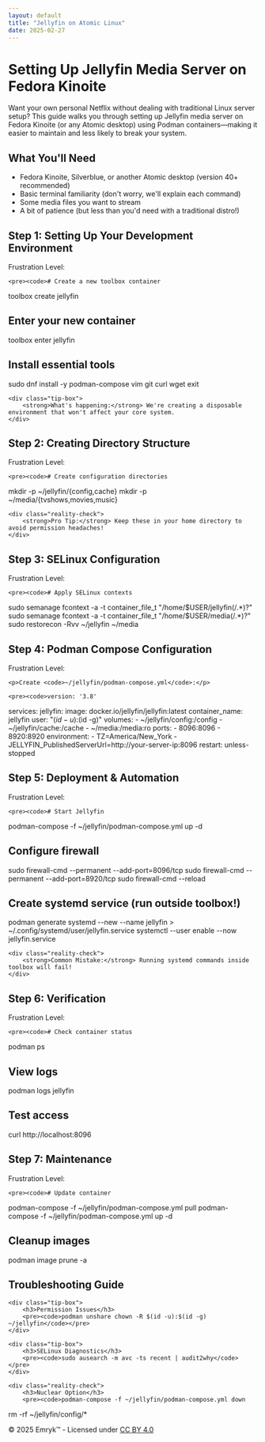 ```yaml
---
layout: default
title: "Jellyfin on Atomic Linux"
date: 2025-02-27
---
```


<h1>Setting Up Jellyfin Media Server on Fedora Kinoite</h1>

<div class="intro-note">
    <p>
        Want your own personal Netflix without dealing with traditional Linux server setup? 
        This guide walks you through setting up Jellyfin media server on Fedora Kinoite (or any Atomic desktop) 
        using Podman containers—making it easier to maintain and less likely to break your system.
    </p>
</div>

<section>
    <h2>What You'll Need</h2>
    <ul>
        <li>Fedora Kinoite, Silverblue, or another Atomic desktop (version 40+ recommended)</li>
        <li>Basic terminal familiarity (don't worry, we'll explain each command)</li>
        <li>Some media files you want to stream</li>
        <li>A bit of patience (but less than you'd need with a traditional distro!)</li>
    </ul>
</section>

<section>
    <h2>Step 1: Setting Up Your Development Environment</h2>
    <div class="frustration-meter">
        <div class="frustration-label">Frustration Level:</div>
        <div class="frustration-level">
            <div class="frustration-fill frustration-low"></div>
        </div>
    </div>

    <pre><code># Create a new toolbox container
toolbox create jellyfin

# Enter your new container
toolbox enter jellyfin

# Install essential tools
sudo dnf install -y podman-compose vim git curl wget
exit</code></pre>

    <div class="tip-box">
        <strong>What's happening:</strong> We're creating a disposable environment that won't affect your core system.
    </div>
</section>

<section>
    <h2>Step 2: Creating Directory Structure</h2>
    <div class="frustration-meter">
        <div class="frustration-label">Frustration Level:</div>
        <div class="frustration-level">
            <div class="frustration-fill frustration-low"></div>
        </div>
    </div>

    <pre><code># Create configuration directories
mkdir -p ~/jellyfin/{config,cache}
mkdir -p ~/media/{tvshows,movies,music}</code></pre>

    <div class="reality-check">
        <strong>Pro Tip:</strong> Keep these in your home directory to avoid permission headaches!
    </div>
</section>

<section>
    <h2>Step 3: SELinux Configuration</h2>
    <div class="frustration-meter">
        <div class="frustration-label">Frustration Level:</div>
        <div class="frustration-level">
            <div class="frustration-fill frustration-medium"></div>
        </div>
    </div>

    <pre><code># Apply SELinux contexts
sudo semanage fcontext -a -t container_file_t "/home/$USER/jellyfin(/.*)?"
sudo semanage fcontext -a -t container_file_t "/home/$USER/media(/.*)?"
sudo restorecon -Rvv ~/jellyfin ~/media</code></pre>
</section>

<section>
    <h2>Step 4: Podman Compose Configuration</h2>
    <div class="frustration-meter">
        <div class="frustration-label">Frustration Level:</div>
        <div class="frustration-level">
            <div class="frustration-fill frustration-medium"></div>
        </div>
    </div>

    <p>Create <code>~/jellyfin/podman-compose.yml</code>:</p>
    
    <pre><code>version: '3.8'
services:
  jellyfin:
    image: docker.io/jellyfin/jellyfin:latest
    container_name: jellyfin
    user: "$(id -u):$(id -g)"
    volumes:
      - ~/jellyfin/config:/config
      - ~/jellyfin/cache:/cache
      - ~/media:/media:ro
    ports:
      - 8096:8096
      - 8920:8920
    environment:
      - TZ=America/New_York
      - JELLYFIN_PublishedServerUrl=http://your-server-ip:8096
    restart: unless-stopped</code></pre>
</section>

<section>
    <h2>Step 5: Deployment & Automation</h2>
    <div class="frustration-meter">
        <div class="frustration-label">Frustration Level:</div>
        <div class="frustration-level">
            <div class="frustration-fill frustration-medium"></div>
        </div>
    </div>

    <pre><code># Start Jellyfin
podman-compose -f ~/jellyfin/podman-compose.yml up -d

# Configure firewall
sudo firewall-cmd --permanent --add-port=8096/tcp
sudo firewall-cmd --permanent --add-port=8920/tcp
sudo firewall-cmd --reload

# Create systemd service (run outside toolbox!)
podman generate systemd --new --name jellyfin > ~/.config/systemd/user/jellyfin.service
systemctl --user enable --now jellyfin.service</code></pre>

    <div class="reality-check">
        <strong>Common Mistake:</strong> Running systemd commands inside toolbox will fail!
    </div>
</section>

<section>
    <h2>Step 6: Verification</h2>
    <div class="frustration-meter">
        <div class="frustration-label">Frustration Level:</div>
        <div class="frustration-level">
            <div class="frustration-fill frustration-low"></div>
        </div>
    </div>

    <pre><code># Check container status
podman ps

# View logs
podman logs jellyfin

# Test access
curl http://localhost:8096</code></pre>
</section>

<section>
    <h2>Step 7: Maintenance</h2>
    <div class="frustration-meter">
        <div class="frustration-label">Frustration Level:</div>
        <div class="frustration-level">
            <div class="frustration-fill frustration-low"></div>
        </div>
    </div>

    <pre><code># Update container
podman-compose -f ~/jellyfin/podman-compose.yml pull
podman-compose -f ~/jellyfin/podman-compose.yml up -d

# Cleanup images
podman image prune -a</code></pre>
</section>

<section>
    <h2>Troubleshooting Guide</h2>
    
    <div class="tip-box">
        <h3>Permission Issues</h3>
        <pre><code>podman unshare chown -R $(id -u):$(id -g) ~/jellyfin</code></pre>
    </div>

    <div class="tip-box">
        <h3>SELinux Diagnostics</h3>
        <pre><code>sudo ausearch -m avc -ts recent | audit2why</code></pre>
    </div>

    <div class="reality-check">
        <h3>Nuclear Option</h3>
        <pre><code>podman-compose -f ~/jellyfin/podman-compose.yml down
rm -rf ~/jellyfin/config/*</code></pre>
    </div>
</section>

<footer>
    <p>© 2025 Emryk™ - Licensed under <a href="https://creativecommons.org/licenses/by/4.0/">CC BY 4.0</a></p>
</footer>
